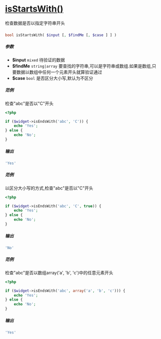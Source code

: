 [isStartsWith()](http://twinh.github.com/widget/api/isStartsWith)
=================================================================

检查数据是否以指定字符串开头

### 
```php
bool isStartsWith( $input [, $findMe [, $case ] ] )
```

##### 参数
* **$input** `mixed` 待验证的数据
* **$findMe** `string|array` 要查找的字符串,可以是字符串或数组.如果是数组,只要数据以数组中任何一个元素开头就算验证通过
* **$case** `bool` 是否区分大小写,默认为不区分

##### 范例
检查"abc"是否以"C"开头
```php
<?php

if ($widget->isEndsWith('abc', 'C')) {
    echo 'Yes';
} else {
    echo 'No';
}
```
##### 输出
```php
'Yes'
```
##### 范例
以区分大小写的方式,检查"abc"是否以"C"开头
```php
<?php

if ($widget->isEndsWith('abc', 'C', true)) {
    echo 'Yes';
} else {
    echo 'No';
}
```
##### 输出
```php
'No'
```
##### 范例
检查"abc"是否以数组array('a', 'b', 'c')中的任意元素开头
```php
<?php

if ($widget->isEndsWith('abc', array('a', 'b', 'c'))) {
    echo 'Yes';
} else {
    echo 'No';
}
```
##### 输出
```php
'Yes'
```
